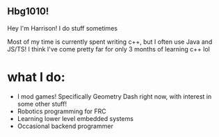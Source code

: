 ## Hbg1010!

Hey I'm Harrison! I do stuff sometimes

Most of my time is currently spent writing c++, but I often use Java and JS/TS!
I think I've come pretty far for only 3 months of learning c++ lol

# what I do:
- I mod games! Specifically Geometry Dash right now, with interest in some other stuff!
- Robotics programming for FRC
- Learning lower level embedded systems 
- Occasional backend programmer
